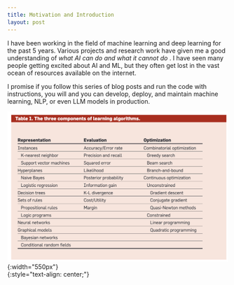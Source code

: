 ```yaml
---
title: Motivation and Introduction
layout: post
---
```


<span class="firstcharacter">I</span> have been working in the field of machine learning and deep learning for the past 5 years. Various projects and research work have given me a good understanding of <span class="exploration"> _what AI can do and what it cannot do_ </span>. I have seen many people getting excited about AI and ML, but they often get lost in the vast ocean of resources available on the internet. 

I promise if you follow this series of blog posts and run the code with instructions, you will and you can  <span class="emphasis">develop</span>, <span class="exploration">deploy</span>, and <span class="reflection">maintain</span> machine learning, NLP, or even LLM models in production.


![image](../assets/images/a-few-things-ml.png)
{:width="550px"}  
{:style="text-align: center;"}